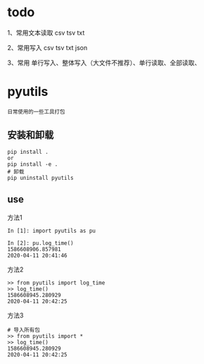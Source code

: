 <!--[toc]-->
[TOC]: # "pyutils "

[TOC]: # "安装和卸载 "


# todo

1、常用文本读取 csv tsv txt

2、常用写入 csv tsv txt json

3、常用 单行写入、整体写入（大文件不推荐）、单行读取、全部读取、



# pyutils
```
日常使用的一些工具打包
```

## 安装和卸载
```shell script
pip install . 
or
pip install -e .
# 卸载
pip uninstall pyutils
```

## use
方法1
```shell
In [1]: import pyutils as pu

In [2]: pu.log_time()
1586608906.857981
2020-04-11 20:41:46

```
方法2
```
>> from pyutils import log_time
>> log_time()
1586608945.280929
2020-04-11 20:42:25
```
方法3
```
# 导入所有包
>> from pyutils import *
>> log_time()
1586608945.280929
2020-04-11 20:42:25
```
